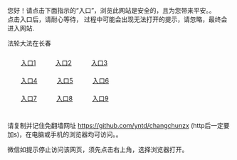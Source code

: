 您好！请点击下面指示的“入口”，浏览此网站是安全的，且为您带来平安。。 <br/>
点击入口后，请耐心等待， 过程中可能会出现无法打开的提示，请忽略，最终会进入网站. </br>

法轮大法在长春<br/>
<div style="padding:10px"><a style="margin:20px" target="_blank" href="https://d1j651y1296jch.cloudfront.net/2Qpsp?lepbifm" id="ccLink1" rel="nofollow">入口1</a> <a target="_blank" style="margin:20px" href="https://d3t1l8w2fxp9yn.cloudfront.net/2Qpsp?gyefdomb" id="ccLink2" rel="nofollow">入口2</a> <a style="margin:20px" target="_blank" href="https://d1ek8ov3twbua7.cloudfront.net/2Qpsp?qwzpq" id="ccLink3" rel="nofollow">入口3</a></div>

<div style="padding:10px" ><a style="margin:20px" target="_blank" href="https://d1j651y1296jch.cloudfront.net/2Qpsp?lepbifm" id="ccLink4" rel="nofollow">入口4</a> <a style="margin:20px" href="https://d3t1l8w2fxp9yn.cloudfront.net/2Qpsp?gyefdomb" target="_blank" id="ccLink5" rel="nofollow">入口5</a> <a style="margin:20px" href="https://d1ek8ov3twbua7.cloudfront.net/2Qpsp?qwzpq" target="_blank" id="ccLink6" rel="nofollow">入口6</a></div>

<div style="padding:10px"><a style="margin:20px" target="_blank" href="https://d1j651y1296jch.cloudfront.net/2Qpsp?lepbifm" id="ccLink7" rel="nofollow">入口7</a> <a style="margin:20px" href="https://d3t1l8w2fxp9yn.cloudfront.net/2Qpsp?gyefdomb" target="_blank" id="ccLink8" rel="nofollow">入口8</a> <a style="margin:20px" target="_blank" href="https://d1ek8ov3twbua7.cloudfront.net/2Qpsp?qwzpq" id="ccLink9" rel="nofollow">入口9</a></div>

<br/>



请复制并记住免翻墙网址 https://github.com/yntd/changchunzx (http后一定要加s)，在电脑或手机的浏览器均可访问。。<br/>

微信如提示停止访问该网页，须先点击右上角，选择浏览器打开。
